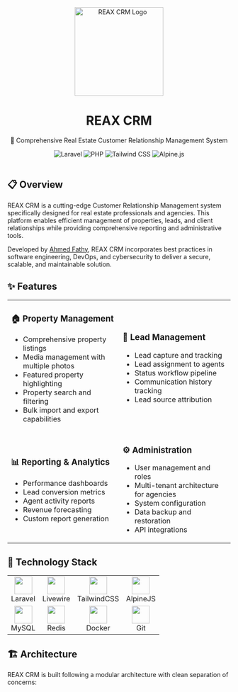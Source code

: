 <div align="center">
  <img src="https://raw.githubusercontent.com/xinreal/reax/main/public/logo.png" alt="REAX CRM Logo" width="200">
  <h1>REAX CRM</h1>
  <p>🏢 Comprehensive Real Estate Customer Relationship Management System</p>
  
  <div>
    <img src="https://img.shields.io/badge/Laravel-10.x-FF2D20?style=for-the-badge&logo=laravel&logoColor=white" alt="Laravel">
    <img src="https://img.shields.io/badge/PHP-8.1-777BB4?style=for-the-badge&logo=php&logoColor=white" alt="PHP">
    <img src="https://img.shields.io/badge/TailwindCSS-3.x-38B2AC?style=for-the-badge&logo=tailwind-css&logoColor=white" alt="Tailwind CSS">
    <img src="https://img.shields.io/badge/Alpine.js-3.x-8BC0D0?style=for-the-badge&logo=alpine.js&logoColor=white" alt="Alpine.js">
  </div>
</div>

<br>

## 📋 Overview

REAX CRM is a cutting-edge Customer Relationship Management system specifically designed for real estate professionals and agencies. This platform enables efficient management of properties, leads, and client relationships while providing comprehensive reporting and administrative tools.

Developed by [Ahmed Fathy](https://github.com/xinreal), REAX CRM incorporates best practices in software engineering, DevOps, and cybersecurity to deliver a secure, scalable, and maintainable solution.

## ✨ Features

<div>
  <table>
    <tr>
      <td width="50%">
        <h3>🏠 Property Management</h3>
        <ul>
          <li>Comprehensive property listings</li>
          <li>Media management with multiple photos</li>
          <li>Featured property highlighting</li>
          <li>Property search and filtering</li>
          <li>Bulk import and export capabilities</li>
        </ul>
      </td>
      <td width="50%">
        <h3>👥 Lead Management</h3>
        <ul>
          <li>Lead capture and tracking</li>
          <li>Lead assignment to agents</li>
          <li>Status workflow pipeline</li>
          <li>Communication history tracking</li>
          <li>Lead source attribution</li>
        </ul>
      </td>
    </tr>
    <tr>
      <td>
        <h3>📊 Reporting & Analytics</h3>
        <ul>
          <li>Performance dashboards</li>
          <li>Lead conversion metrics</li>
          <li>Agent activity reports</li>
          <li>Revenue forecasting</li>
          <li>Custom report generation</li>
        </ul>
      </td>
      <td>
        <h3>⚙️ Administration</h3>
        <ul>
          <li>User management and roles</li>
          <li>Multi-tenant architecture for agencies</li>
          <li>System configuration</li>
          <li>Data backup and restoration</li>
          <li>API integrations</li>
        </ul>
      </td>
    </tr>
  </table>
</div>

## 🚀 Technology Stack

<div align="center">
  <table>
    <tr>
      <td align="center"><img src="https://cdn.worldvectorlogo.com/logos/laravel-2.svg" width="40" height="40"/><br>Laravel</td>
      <td align="center"><img src="https://upload.wikimedia.org/wikipedia/commons/thumb/9/9a/Laravel_LiveWire.png/240px-Laravel_LiveWire.png" width="40" height="40"/><br>Livewire</td>
      <td align="center"><img src="https://cdn.worldvectorlogo.com/logos/tailwindcss.svg" width="40" height="40"/><br>TailwindCSS</td>
      <td align="center"><img src="https://avatars.githubusercontent.com/u/59030169?s=200&v=4" width="40" height="40"/><br>AlpineJS</td>
    </tr>
    <tr>
      <td align="center"><img src="https://cdn.worldvectorlogo.com/logos/mysql-6.svg" width="40" height="40"/><br>MySQL</td>
      <td align="center"><img src="https://cdn.worldvectorlogo.com/logos/redis.svg" width="40" height="40"/><br>Redis</td>
      <td align="center"><img src="https://cdn.worldvectorlogo.com/logos/docker.svg" width="40" height="40"/><br>Docker</td>
      <td align="center"><img src="https://cdn.worldvectorlogo.com/logos/git-icon.svg" width="40" height="40"/><br>Git</td>
    </tr>
  </table>
</div>

## 🏗️ Architecture

REAX CRM is built following a modular architecture with clean separation of concerns:
